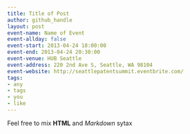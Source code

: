 ```yaml
---
title: Title of Post
author: github_handle
layout: post
event-name: Name of Event
event-allday: false
event-start: 2013-04-24 18:00:00
event-end: 2013-04-24 20:30:00
event-venue: HUB Seattle
event-address: 220 2nd Ave S, Seattle, WA 98104
event-website: http://seattlepatentsummit.eventbrite.com/
tags:
- any
- tags
- you
- like
---
```

Feel free to mix <b>HTML</b> and *Markdown* sytax

